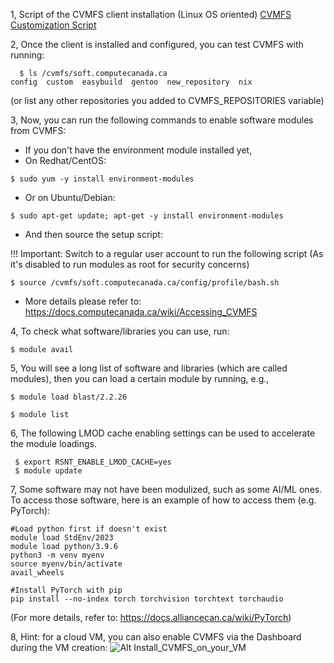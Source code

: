 

1, Script of the CVMFS client installation (Linux OS oriented)
  [CVMFS Customization Script](https://github.com/ualberta-rcg/public/blob/master/cloud-bootcamp/CVMFS/basic_setup.sh)
  
2, Once the client is installed and configured, you can test CVMFS with running:

```
  $ ls /cvmfs/soft.computecanada.ca
config  custom  easybuild  gentoo  new_repository  nix
```
(or list any other repositories you added to CVMFS_REPOSITORIES variable)


3, Now, you can run the following commands to enable software modules from CVMFS:

* If you don't have the environment module installed yet,
* On Redhat/CentOS: 

`$ sudo yum -y install environment-modules`

* Or on Ubuntu/Debian: 

`$ sudo apt-get update; apt-get -y install environment-modules`

* And then source the setup script:

!!! Important: Switch to a regular user account to run the following script (As it's disabled to run modules as root for security concerns)

`$ source /cvmfs/soft.computecanada.ca/config/profile/bash.sh`

* More details please refer to: https://docs.computecanada.ca/wiki/Accessing_CVMFS

4, To check what software/libraries you can use, run:

`$ module avail`

5, You will see a long list of software and libraries (which are called modules), then you can load a certain module by running, e.g., 

`$ module load blast/2.2.26`

`$ module list`

6, The following LMOD cache enabling settings can be used to accelerate the module loadings.

```
 $ export RSNT_ENABLE_LMOD_CACHE=yes
 $ module update
```

7, Some software may not have been modulized, such as some AI/ML ones. To access those software, here is an example of how to access them (e.g. PyTorch):
```
#Load python first if doesn't exist
module load StdEnv/2023
module load python/3.9.6
python3 -m venv myenv
source myenv/bin/activate
avail_wheels

#Install PyTorch with pip
pip install --no-index torch torchvision torchtext torchaudio
```
(For more details, refer to: https://docs.alliancecan.ca/wiki/PyTorch)

8, Hint: for a cloud VM, you can also enable CVMFS via the Dashboard during the VM creation:
  ![Alt Install_CVMFS_on_your_VM](https://user-images.githubusercontent.com/73720293/97760381-a80ae600-1ac8-11eb-904f-5861c93d6bd8.png)

